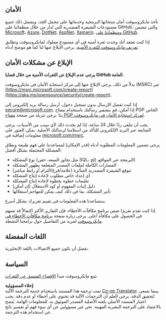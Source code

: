 <!--
CO_OP_TRANSLATOR_METADATA:
{
  "original_hash": "2d33a71bed73d6daee78e2d473ece975",
  "translation_date": "2025-07-09T06:50:47+00:00",
  "source_file": "SECURITY.md",
  "language_code": "ar"
}
-->
## الأمان

تأخذ مايكروسوفت أمان منتجاتها البرمجية وخدماتها على محمل الجد، ويشمل ذلك جميع مستودعات الشيفرة المصدرية التي تُدار من خلال منظماتنا على GitHub، والتي تتضمن [Microsoft](https://github.com/microsoft)، [Azure](https://github.com/Azure)، [DotNet](https://github.com/dotnet)، [AspNet](https://github.com/aspnet)، [Xamarin](https://github.com/xamarin)، و[منظماتنا على GitHub](https://opensource.microsoft.com/).

إذا كنت تعتقد أنك وجدت ثغرة أمنية في أي مستودع مملوك لمايكروسوفت وتطابق [تعريف مايكروسوفت للثغرة الأمنية](https://aka.ms/opensource/security/definition)، يرجى الإبلاغ عنها لنا كما هو موضح أدناه.

## الإبلاغ عن مشكلات الأمان

**يرجى عدم الإبلاغ عن الثغرات الأمنية من خلال قضايا GitHub العامة.**

بدلاً من ذلك، يرجى الإبلاغ عنها إلى مركز استجابة الأمان في مايكروسوفت (MSRC) عبر [https://msrc.microsoft.com/create-report](https://aka.ms/opensource/security/create-report).

إذا كنت تفضل الإرسال بدون تسجيل دخول، أرسل رسالة بريد إلكتروني إلى [secure@microsoft.com](mailto:secure@microsoft.com). إذا أمكن، قم بتشفير رسالتك باستخدام مفتاح PGP الخاص بنا؛ يرجى تنزيله من صفحة [مفتاح PGP لمركز استجابة الأمان في مايكروسوفت](https://aka.ms/opensource/security/pgpkey).

يجب أن تتلقى ردًا خلال 24 ساعة. إذا لم يحدث ذلك لأي سبب من الأسباب، يرجى المتابعة عبر البريد الإلكتروني للتأكد من استلامنا لرسالتك الأصلية. يمكن العثور على معلومات إضافية في [microsoft.com/msrc](https://aka.ms/opensource/security/msrc).

يرجى تضمين المعلومات المطلوبة أدناه (قدر الإمكان) لمساعدتنا على فهم طبيعة ونطاق المشكلة المحتملة بشكل أفضل:

  * نوع المشكلة (مثل تجاوز السعة، حقن SQL، البرمجة عبر المواقع، إلخ)
  * المسارات الكاملة لملفات المصدر المتعلقة بظهور المشكلة
  * موقع الشيفرة المصدرية المتأثرة (علامة/فرع/التزام أو رابط مباشر)
  * أي إعداد خاص مطلوب لإعادة إنتاج المشكلة
  * تعليمات خطوة بخطوة لإعادة إنتاج المشكلة
  * دليل إثبات المفهوم أو كود الاستغلال (إن أمكن)
  * تأثير المشكلة، بما في ذلك كيف يمكن للمهاجم استغلالها

ستساعدنا هذه المعلومات في تقييم تقريرك بشكل أسرع.

إذا كنت تقدم تقريرًا ضمن برنامج مكافآت الأخطاء، فإن التقارير الأكثر اكتمالاً قد تسهم في الحصول على مكافأة أعلى. يرجى زيارة صفحة [برنامج مكافآت الأخطاء في مايكروسوفت](https://aka.ms/opensource/security/bounty) لمزيد من التفاصيل حول برامجنا النشطة.

## اللغات المفضلة

نفضل أن تكون جميع الاتصالات باللغة الإنجليزية.

## السياسة

تتبع مايكروسوفت مبدأ [الإفصاح المنسق عن الثغرات](https://aka.ms/opensource/security/cvd).

**إخلاء المسؤولية**:  
تمت ترجمة هذا المستند باستخدام خدمة الترجمة الآلية [Co-op Translator](https://github.com/Azure/co-op-translator). بينما نسعى لتحقيق الدقة، يرجى العلم أن الترجمات الآلية قد تحتوي على أخطاء أو عدم دقة. يجب اعتبار المستند الأصلي بلغته الأصلية المصدر الموثوق به. للمعلومات الهامة، يُنصح بالاعتماد على الترجمة البشرية المهنية. نحن غير مسؤولين عن أي سوء فهم أو تفسير ناتج عن استخدام هذه الترجمة.